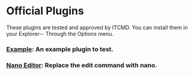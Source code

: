 # Official Plugins
These plugins are tested and approved by ITCMD. You can install them in your Explorer-- Through the Options menu.

### [Example](example.expm): An example plugin to test.

### [Nano Editor](NanoEditor.expm): Replace the edit command with nano.
